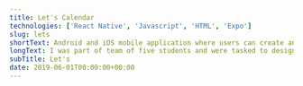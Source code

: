 ```yaml
---
title: Let's Calendar
technologies: ['React Native', 'Javascript', 'HTML', 'Expo']
slug: lets
shortText: Android and iOS mobile application where users can create and manage calendar event. Hosts can easily invite other attendants using a simple link
longText: I was part of team of five students and were tasked to design and develop a mobile application for calendar events. My responsibilities were creating front end pages and functionalties such as invite, landing, and home pages as well as contact importing and API requesting.
subTitle: Let's
date: 2019-06-01T00:00:00+00:00
---
```

